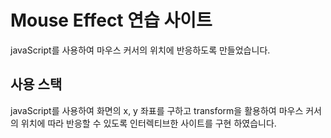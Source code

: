 # Mouse Effect 연습 사이트
javaScript를 사용하여 마우스 커서의 위치에 반응하도록 만들었습니다. 
## 사용 스택
javaScript를 사용하여 화면의 x, y 좌표를 구하고 transform을 활용하여 마우스 커서의 위치에 따라 반응할 수 있도록 인터렉티브한 사이트를 구현 하였습니다. 
